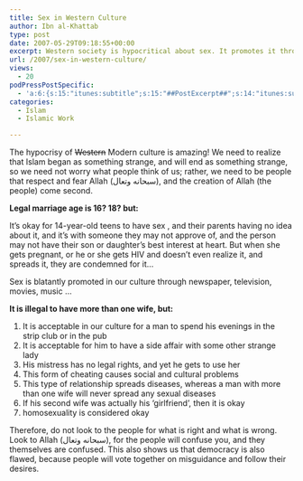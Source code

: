 ```yaml
---
title: Sex in Western Culture
author: Ibn al-Khattab
type: post
date: 2007-05-29T09:18:55+00:00
excerpt: Western society is hypocritical about sex. It promotes it through the media, teen sex rises, but marriage is penalized. Fear Allah, not the creation.
url: /2007/sex-in-western-culture/
views:
  - 20
podPressPostSpecific:
  - 'a:6:{s:15:"itunes:subtitle";s:15:"##PostExcerpt##";s:14:"itunes:summary";s:15:"##PostExcerpt##";s:15:"itunes:keywords";s:17:"##WordPressCats##";s:13:"itunes:author";s:10:"##Global##";s:15:"itunes:explicit";s:2:"No";s:12:"itunes:block";s:2:"No";}'
categories:
  - Islam
  - Islamic Work

---
```

The hypocrisy of <del datetime="2007-06-09T15:56:02+00:00">Western</del> Modern culture is amazing! We need to realize that Islam began as something strange, and will end as something strange, so we need not worry what people think of us; rather, we need to be people that respect and fear Allah (سبحانه وتعال), and the creation of Allah (the people) come second.

**Legal marriage age is 16? 18? but:**
  
It&#8217;s okay for 14-year-old teens to have sex , and their parents having no idea about it, and it&#8217;s with someone they may not approve of, and the person may not have their son or daughter&#8217;s best interest at heart. But when she gets pregnant, or he or she gets HIV and doesn&#8217;t even realize it, and spreads it, they are condemned for it&#8230;

Sex is blatantly promoted in our culture through newspaper, television, movies, music &#8230;
  
**It is **illegal** to have more than one wife, but:**

  1. It is acceptable in our culture for a man to spend his evenings in the strip club or in the pub
  2. It is acceptable for him to have a side affair with some other strange lady
  3. His mistress has no legal rights, and yet he gets to use her
  4. This form of cheating causes social and cultural problems
  5. This type of relationship spreads diseases, whereas a man with more than one wife will never spread any sexual diseases
  6. If his second wife was actually his &#8216;girlfriend&#8217;, then it is okay
  7. homosexuality is considered okay

Therefore, do not look to the people for what is right and what is wrong. Look to Allah (سبحانه وتعال), for the people will confuse you, and they themselves are confused. This also shows us that democracy is also flawed, because people will vote together on misguidance and follow their desires.